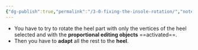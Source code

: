 ```yaml
---
{"dg-publish":true,"permalink":"/3-0-fixing-the-insole-rotation/","noteIcon":""}
---
```


- You have to try to rotate the heel part with only the vertices of the heel selected and with the **proportional editing objects** ==activated==.
- Then you have to **adapt** all the rest to the **heel**.